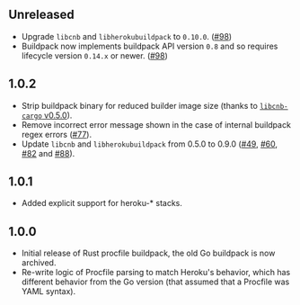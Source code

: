 ## Unreleased

- Upgrade `libcnb` and `libherokubuildpack` to `0.10.0`. ([#98](https://github.com/heroku/procfile-cnb/pull/98))
- Buildpack now implements buildpack API version `0.8` and so requires lifecycle version `0.14.x` or newer. ([#98](https://github.com/heroku/procfile-cnb/pull/98))

## 1.0.2

- Strip buildpack binary for reduced builder image size (thanks to [`libcnb-cargo` v0.5.0](https://github.com/heroku/libcnb.rs/releases/tag/libcnb-cargo%2Fv0.5.0)).
- Remove incorrect error message shown in the case of internal buildpack regex errors ([#77](https://github.com/heroku/procfile-cnb/pull/77)).
- Update `libcnb` and `libherokubuildpack` from 0.5.0 to 0.9.0 ([#49](https://github.com/heroku/procfile-cnb/pull/49), [#60](https://github.com/heroku/procfile-cnb/pull/60), [#82](https://github.com/heroku/procfile-cnb/pull/82) and [#88](https://github.com/heroku/procfile-cnb/pull/88)).

## 1.0.1

- Added explicit support for heroku-* stacks.

## 1.0.0

- Initial release of Rust procfile buildpack, the old Go buildpack is now archived.
- Re-write logic of Procfile parsing to match Heroku's behavior, which has different behavior from the Go version (that assumed that a Procfile was YAML syntax).
